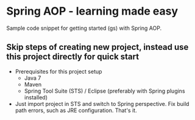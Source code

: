 Spring AOP - learning made easy
=================================

Sample code snippet for getting started (gs) with Spring AOP.

Skip steps of creating new project, instead use this project directly for quick start
--------------------------------------------------------------------------------------
* Prerequisites for this project setup
	- Java 7
	- Maven
	- Spring Tool Suite (STS) / Eclipse (preferably with Spring plugins installed)
* Just import project in STS and switch to Spring perspective. Fix build path errors, such as JRE configuration. That's it.

